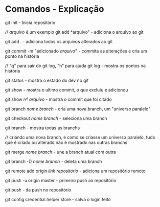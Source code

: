 # Comandos - Explicação

git init - Inicia repositório

// *arquivo* é um exemplo
git add *arquivo" - adiciona o arquivo ao git

git add . - adiciona todos os arquivos alterados ao git

git commit -m "adicionado *arquivo*" - commita as alterações e cria um ponto na história

// "q" para sair do git log, "h" para ajuda
git log - mostra os pontos na história

git status - mostra o estado do dev no git

git show - mostra o ultimo commit, o que excluiu e adicionou

git show *nº arquivo* - mostra o commit que foi citado

git branch *nome branch* - cria uma nova branch, um "universo paralelo"

git checkout *nome branch* - seleciona uma branch

git branch - mostra todas as branchs

// criando uma nova branch, é como se criasse um universo paralelo, tudo que é criado ou alterado não é mostrado nas outras branchs

git merge *nome branch* - une a branch atual com outra

git branch -D *nome branch* - deleta uma branch

git remote add origin *link repositório* - adiciona um repositório remoto

git push -u origin master - primeiro push ao repositório

git push - da push no repositório

git config credential.helper store - salva o login feito

